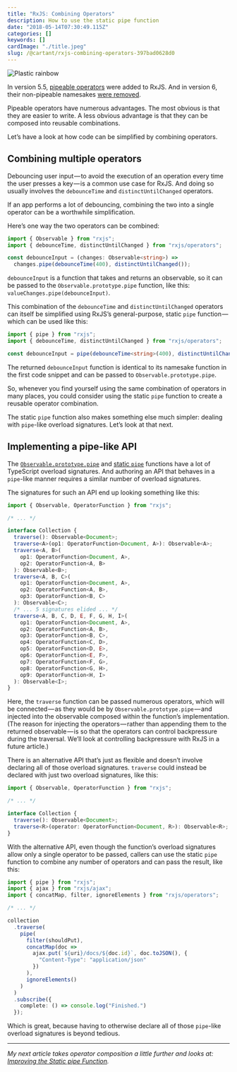 ```yaml
---
title: "RxJS: Combining Operators"
description: How to use the static pipe function
date: "2018-05-14T07:30:49.115Z"
categories: []
keywords: []
cardImage: "./title.jpeg"
slug: /@cartant/rxjs-combining-operators-397bad0628d0
---
```


![Plastic rainbow](title.jpeg "Photo by Daniele Levis Pelusi on Unsplash")

In version 5.5, [pipeable operators](https://github.com/ReactiveX/rxjs/blob/6.1.0/doc/pipeable-operators.md) were added to RxJS. And in version 6, their non-pipeable namesakes [were removed](https://github.com/ReactiveX/rxjs/blob/6.1.0/MIGRATION.md#operator-pipe-syntax).

Pipeable operators have numerous advantages. The most obvious is that they are easier to write. A less obvious advantage is that they can be composed into reusable combinations.

Let’s have a look at how code can be simplified by combining operators.

## Combining multiple operators

Debouncing user input — to avoid the execution of an operation every time the user presses a key — is a common use case for RxJS. And doing so usually involves the `debounceTime` and `distinctUntilChanged` operators.

If an app performs a lot of debouncing, combining the two into a single operator can be a worthwhile simplification.

Here’s one way the two operators can be combined:

```ts
import { Observable } from "rxjs";
import { debounceTime, distinctUntilChanged } from "rxjs/operators";

const debounceInput = (changes: Observable<string>) =>
  changes.pipe(debounceTime(400), distinctUntilChanged());
```

`debounceInput` is a function that takes and returns an observable, so it can be passed to the `Observable.prototype.pipe` function, like this: `valueChanges.pipe(debounceInput)`.

This combination of the `debounceTime` and `distinctUntilChanged` operators can itself be simplified using RxJS’s general-purpose, static `pipe` function — which can be used like this:

```ts
import { pipe } from "rxjs";
import { debounceTime, distinctUntilChanged } from "rxjs/operators";

const debounceInput = pipe(debounceTime<string>(400), distinctUntilChanged());
```

The returned `debounceInput` function is identical to its namesake function in the first code snippet and can be passed to `Observable.prototype.pipe`.

So, whenever you find yourself using the same combination of operators in many places, you could consider using the static `pipe` function to create a reusable operator combination.

The static `pipe` function also makes something else much simpler: dealing with `pipe`\-like overload signatures. Let’s look at that next.

## Implementing a pipe-like API

The [`Observable.prototype.pipe`](https://github.com/ReactiveX/rxjs/blob/6.1.0/src/internal/Observable.ts#L282-L292) and [static `pipe`](https://github.com/ReactiveX/rxjs/blob/6.1.0/src/internal/util/pipe.ts#L5-L14) functions have a lot of TypeScript overload signatures. And authoring an API that behaves in a `pipe`-like manner requires a similar number of overload signatures.

The signatures for such an API end up looking something like this:

```ts
import { Observable, OperatorFunction } from "rxjs";

/* ... */

interface Collection {
  traverse(): Observable<Document>;
  traverse<A>(op1: OperatorFunction<Document, A>): Observable<A>;
  traverse<A, B>(
    op1: OperatorFunction<Document, A>,
    op2: OperatorFunction<A, B>
  ): Observable<B>;
  traverse<A, B, C>(
    op1: OperatorFunction<Document, A>,
    op2: OperatorFunction<A, B>,
    op3: OperatorFunction<B, C>
  ): Observable<C>;
  /* ... 5 signatures elided ... */
  traverse<A, B, C, D, E, F, G, H, I>(
    op1: OperatorFunction<Document, A>,
    op2: OperatorFunction<A, B>,
    op3: OperatorFunction<B, C>,
    op4: OperatorFunction<C, D>,
    op5: OperatorFunction<D, E>,
    op6: OperatorFunction<E, F>,
    op7: OperatorFunction<F, G>,
    op8: OperatorFunction<G, H>,
    op9: OperatorFunction<H, I>
  ): Observable<I>;
}
```

Here, the `traverse` function can be passed numerous operators, which will be connected — as they would be by `Observable.prototype.pipe` — and injected into the observable composed within the function’s implementation. (The reason for injecting the operators — rather than appending them to the returned observable — is so that the operators can control backpressure during the traversal. We’ll look at controlling backpressure with RxJS in a future article.)

There is an alternative API that’s just as flexible and doesn’t involve declaring all of those overload signatures. `traverse` could instead be declared with just two overload signatures, like this:

```ts
import { Observable, OperatorFunction } from "rxjs";

/* ... */

interface Collection {
  traverse(): Observable<Document>;
  traverse<R>(operator: OperatorFunction<Document, R>): Observable<R>;
}
```

With the alternative API, even though the function’s overload signatures allow only a single operator to be passed, callers can use the static `pipe` function to combine any number of operators and can pass the result, like this:

```ts
import { pipe } from "rxjs";
import { ajax } from "rxjs/ajax";
import { concatMap, filter, ignoreElements } from "rxjs/operators";

/* ... */

collection
  .traverse(
    pipe(
      filter(shouldPut),
      concatMap(doc =>
        ajax.put(`${uri}/docs/${doc.id}`, doc.toJSON(), {
          "Content-Type": "application/json"
        })
      ),
      ignoreElements()
    )
  )
  .subscribe({
    complete: () => console.log("Finished.")
  });
```

Which is great, because having to otherwise declare all of those `pipe`-like overload signatures is beyond tedious.

---

_My next article takes operator composition a little further and looks at:_ [_Improving the Static pipe Function_](/improving-the-static-pipe-function/)_._
